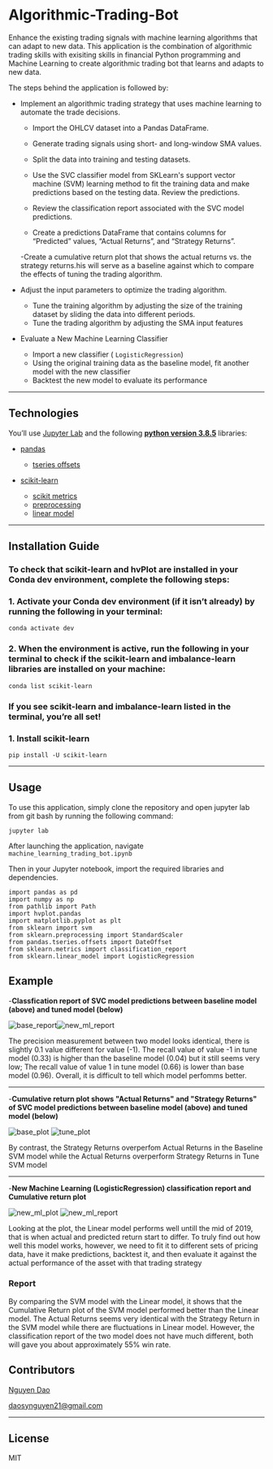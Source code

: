 # Algorithmic-Trading-Bot

Enhance the existing trading signals with machine learning algorithms that can adapt to new data. This application is the combination of algorithmic trading skills with exisiting skills in financial Python programming and Machine Learning to create algorithmic trading bot that learns and adapts to new data.

The steps behind the application is followed by: 

- Implement an algorithmic trading strategy that uses machine learning to automate the trade decisions.
     - Import the OHLCV dataset into a Pandas DataFrame.
     - Generate trading signals using short- and long-window SMA values.

     - Split the data into training and testing datasets.

     - Use the SVC classifier model from SKLearn's support vector machine (SVM) learning method to fit the training data and make predictions based on the testing data. Review the predictions.

     - Review the classification report associated with the SVC model predictions.

     - Create a predictions DataFrame that contains columns for “Predicted” values, “Actual Returns”, and “Strategy Returns”.

     -Create a cumulative return plot that shows the actual returns vs. the strategy returns.his will serve as a baseline against which to compare the effects of tuning the trading algorithm.

- Adjust the input parameters to optimize the trading algorithm.
    - Tune the training algorithm by adjusting the size of the training dataset by sliding the data into different periods.
    - Tune the trading algorithm by adjusting the SMA input features
 
- Evaluate a New Machine Learning Classifier
    - Import a new classifier ( ```LogisticRegression```)
    - Using the original training data as the baseline model, fit another model with the new classifier
    - Backtest the new model to evaluate its performance


---

## Technologies

You’ll use [Jupyter Lab](https://jupyterlab.readthedocs.io/en/stable/) and the following  **[python version 3.8.5](https://www.python.org/downloads/)** libraries:


* [pandas](https://pandas.pydata.org/docs/)
    * [tseries offsets](https://pandas.pydata.org/docs/reference/api/pandas.tseries.offsets.DateOffset.html)

* [scikit-learn](https://scikit-learn.org/stable/)
    * [scikit metrics](https://scikit-learn.org/stable/modules/model_evaluation.html) 
    *  [preprocessing](https://scikit-learn.org/stable/modules/preprocessing.html)
    *  [linear model](https://scikit-learn.org/stable/modules/linear_model.html)

---

## Installation Guide

 ### To check that scikit-learn and hvPlot are installed in your Conda dev environment, complete the following steps:

  ### 1. Activate your Conda dev environment (if it isn’t already) by running the following in your terminal:
```
conda activate dev
```
### 2. When the environment is active, run the following in your terminal to check if the scikit-learn and imbalance-learn libraries are installed on your machine:
```
conda list scikit-learn

```
### If you see scikit-learn and imbalance-learn listed in the terminal, you’re all set!

  ### 1. Install scikit-learn
```
pip install -U scikit-learn
```


---



## Usage

To use this application, simply clone the repository and open jupyter lab from git bash by running the following command:

```jupyter lab```

After launching the application, navigate ``machine_learning_trading_bot.ipynb``

Then in your Jupyter notebook, import the required libraries and dependencies.

```
import pandas as pd
import numpy as np
from pathlib import Path
import hvplot.pandas
import matplotlib.pyplot as plt
from sklearn import svm
from sklearn.preprocessing import StandardScaler
from pandas.tseries.offsets import DateOffset
from sklearn.metrics import classification_report
from sklearn.linear_model import LogisticRegression
```

## Example
-**Classfication report of SVC model predictions between baseline model (above) and tuned model (below)**

![base_report](https://user-images.githubusercontent.com/94591580/158091056-78863927-b284-4868-ba67-69d210534516.png)![new_ml_report](https://user-images.githubusercontent.com/94591580/158091058-7e1c976f-6f2c-4db2-b76d-6e1f8313827d.png)

The precision measurement between two model looks identical, there is slightly 0.1 value different for value (-1). The recall value of value -1 in tune model (0.33) is higher than the baseline model (0.04) but it still seems very low; The recall value of value 1 in tune model (0.66) is lower than base model (0.96). Overall, it is difficult to tell which model perfomms better.

---

-**Cumulative return plot shows "Actual Returns" and "Strategy Returns" of SVC model predictions between baseline model (above) and tuned model (below)**


![base_plot](https://user-images.githubusercontent.com/94591580/158092214-0a55e558-74d6-4c5e-bc4c-197de26cee7f.png)
![tune_plot](https://user-images.githubusercontent.com/94591580/158092365-1251bfb2-9813-4c1a-b8aa-3e3b7534def5.png)

By contrast, the Strategy Returns overperfom Actual Returns in the Baseline SVM model while the Actual Returns overperform Strategy Returns in Tune SVM model

---

-**New Machine Learning (LogisticRegression) classification report and Cumulative return plot**


![new_ml_plot](https://user-images.githubusercontent.com/94591580/158092908-8829f017-14cb-4624-8c68-354e90a6524a.png)
![new_ml_report](https://user-images.githubusercontent.com/94591580/158092909-1a1f428d-b11e-431d-be70-c0ea8bfc00be.png)

Looking at the plot, the Linear model performs well untill the mid of 2019, that is when actual and predicted return start to differ. To truly find out how well this model works, however, we need to fit it to different sets of pricing data, have it make predictions, backtest it, and then evaluate it against the actual performance of the asset with that trading strategy

### Report

By comparing the SVM model with the Linear model, it shows that the Cumulative Return plot of the SVM model performed better than the Linear model. The Actual Returns seems very identical with the Strategy Return in the SVM model while there are fluctuations in Linear model. However, the classification report of the two model does not have much different, both will gave you about approximately 55% win rate. 



## Contributors

[Nguyen Dao](https://www.linkedin.com/in/nguyen-dao-a55669215/)

daosynguyen21@gmail.com


---

## License

MIT
